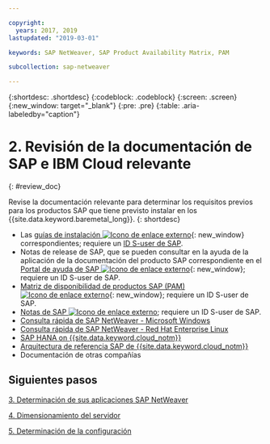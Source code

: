 ```yaml
---

copyright:
  years: 2017, 2019
lastupdated: "2019-03-01"

keywords: SAP NetWeaver, SAP Product Availability Matrix, PAM

subcollection: sap-netweaver

---
```


{:shortdesc: .shortdesc}
{:codeblock: .codeblock}
{:screen: .screen}
{:new_window: target="_blank"}
{:pre: .pre}
{:table: .aria-labeledby="caption"}


# 2. Revisión de la documentación de SAP e IBM Cloud relevante
{: #review_doc}

Revise la documentación relevante para determinar los requisitos previos para los productos SAP que tiene previsto instalar en los {{site.data.keyword.baremetal_long}}.
{: shortdesc}

  * Las [guías de instalación ![Icono de enlace externo](../../icons/launch-glyph.svg "Icono de enlace externo")](https://support.sap.com/software/installations.html){: new_window} correspondientes; requiere un [ID S-user de SAP](/docs/infrastructure/sap-netweaver/sap-index.html#getting-started).
  * Notas de release de SAP, que se pueden consultar en la ayuda de la aplicación de la documentación del producto SAP correspondiente en el [Portal de ayuda de SAP ![Icono de enlace externo](../../icons/launch-glyph.svg "Icono de enlace externo")](https://help.sap.com/){: new_window}; requiere un ID S-user de SAP.
  * [Matriz de disponibilidad de productos SAP (PAM) ![Icono de enlace externo](../../icons/launch-glyph.svg "Icono de enlace externo")](https://support.sap.com/en/release-upgrade-maintenance.html#section_1969201630){: new_window}; requiere un ID S-user de SAP.
  * [Notas de SAP ![Icono de enlace externo](../../icons/launch-glyph.svg "Icono de enlace externo")](https://support.sap.com/notes); requiere un ID S-user de SAP.
  * [Consulta rápida de SAP NetWeaver - Microsoft Windows](/docs/infrastructure/sap-netweaver-ms-qrg?topic=sap-netweaver-ms-qrg-getting-started-tutorial#getting-started)
  * [Consulta rápida de SAP NetWeaver - Red Hat Enterprise Linux](/docs/infrastructure/sap-netweaver-rhel-qrg?topic=sap-netweaver-rhel-qrg-getting-started-tutorial#getting-started)
  * [SAP HANA on {{site.data.keyword.cloud_notm}}](/docs/infrastructure/sap-hana?topic=sap-hana-getting-started#getting-started)
  * [Arquitectura de referencia SAP de {{site.data.keyword.cloud_notm}}](/docs/infrastructure/sap-reference-architecture?topic=sap-reference-architecture-getting-started#getting-started)
  * Documentación de otras compañías

## Siguientes pasos

  [3. Determinación de sus aplicaciones SAP NetWeaver](/docs/infrastructure/sap-netweaver?topic=sap-netweaver-3-determining-your-sap-netweaver-applications#3-determining-your-sap-netweaver-applications)

  [4. Dimensionamiento del servidor](/docs/infrastructure/sap-netweaver?topic=sap-netweaver-size_the_server#size_the_server)

  [5. Determinación de la configuración](/docs/infrastructure/sap-netweaver?topic=sap-netweaver-determine_configuration#determine_configuration)
